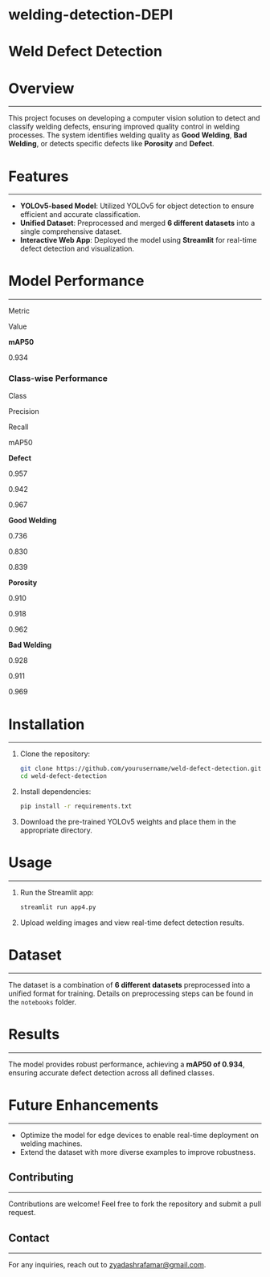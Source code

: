 # welding-detection-DEPI
Weld Defect Detection
=====================

# Overview
--------

This project focuses on developing a computer vision solution to detect and classify welding defects, ensuring improved quality control in welding processes. The system identifies welding quality as **Good Welding**, **Bad Welding**, or detects specific defects like **Porosity** and **Defect**.

# Features
--------

*   **YOLOv5-based Model**: Utilized YOLOv5 for object detection to ensure efficient and accurate classification.
*   **Unified Dataset**: Preprocessed and merged **6 different datasets** into a single comprehensive dataset.
*   **Interactive Web App**: Deployed the model using **Streamlit** for real-time defect detection and visualization.

# Model Performance
-----------------

Metric

Value

**mAP50**

0.934

### Class-wise Performance

Class

Precision

Recall

mAP50

**Defect**

0.957

0.942

0.967

**Good Welding**

0.736

0.830

0.839

**Porosity**

0.910

0.918

0.962

**Bad Welding**

0.928

0.911

0.969

# Installation
------------

1.  Clone the repository:
    
    ```bash
    git clone https://github.com/yourusername/weld-defect-detection.git  
    cd weld-defect-detection  
    ```
    
2.  Install dependencies:
    
    ```bash
    pip install -r requirements.txt  
    ```
    
3.  Download the pre-trained YOLOv5 weights and place them in the appropriate directory.
    

# Usage
-----

1.  Run the Streamlit app:
    
    ```bash
    streamlit run app4.py  
    ```
    
2.  Upload welding images and view real-time defect detection results.
    

# Dataset
-------

The dataset is a combination of **6 different datasets** preprocessed into a unified format for training. Details on preprocessing steps can be found in the `notebooks` folder.

# Results
-------

The model provides robust performance, achieving a **mAP50 of 0.934**, ensuring accurate defect detection across all defined classes.

# Future Enhancements
-------------------

*   Optimize the model for edge devices to enable real-time deployment on welding machines.
*   Extend the dataset with more diverse examples to improve robustness.

## Contributing
------------

Contributions are welcome! Feel free to fork the repository and submit a pull request.

## Contact
-------

For any inquiries, reach out to zyadashrafamar@gmail.com.

